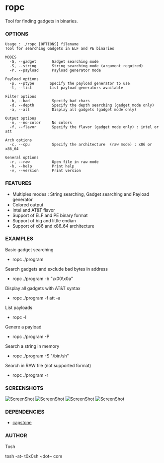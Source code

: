 ropc
====

Tool for finding gadgets in binaries.


### OPTIONS

```
Usage : ./ropc [OPTIONS] filename
Tool for searching Gadgets in ELF and PE binaries

MODES
  -G, --gadget       Gadget searching mode
  -S, --string       String searching mode (argument required)
  -P, --payload      Payload generator mode

Payload options
  -p, --ptype       Specify the payload generator to use
  -l, --list        List payload generators available

Filter options
  -b, --bad          Specify bad chars
  -d, --depth        Specify the depth searching (gadget mode only)
  -a, --all          Display all gadgets (gadget mode only)

Output options
  -n, --no-color     No colors
  -f, --flavor       Specify the flavor (gadget mode only) : intel or att

Arch options
  -c, --cpu          Specify the architecture  (raw mode) : x86 or x86_64

General options
  -r, --raw          Open file in raw mode
  -h, --help         Print help
  -v, --version      Print version

```

### FEATURES
* Multiples modes : String searching, Gadget searching and Payload generator
* Colored output
* Intel and AT&T flavor
* Support of ELF and PE binary format
* Support of big and little endian
* Support of x86 and x86_64 architecture


### EXAMPLES

Basic gadget searching

* ropc ./program 

Search gadgets and exclude bad bytes in address

* ropc ./program -b "\x00\x0a"

Display all gadgets with AT&T syntax

* ropc ./program -f att -a

List payloads

* ropc -l

Genere a payload

* ropc ./program -P

Search a string in memory

* ropc ./program -S "/bin/sh"

Search in RAW file (not supported format)

* ropc ./program -r

### SCREENSHOTS
![ScreenShot](http://imageshack.com/a/img849/3325/fbed.png)
![ScreenShot](http://imageshack.com/a/img844/3548/owzz.png)
![ScreenShot](http://imageshack.com/a/img593/9008/lojs.png)
![ScreenShot](http://imageshack.com/a/img829/4324/5vzm.png)


### DEPENDENCIES
- [capstone](http://capstone-engine.org/)

### AUTHOR
Tosh 

tosh -at- t0x0sh ~dot~ com

